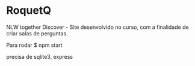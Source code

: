 # RoquetQ
NLW together Discover - Site desenvolvido no curso, com a finalidade de criar salas de perguntas.


Para rodar $ npm start

precisa de sqlite3, express
